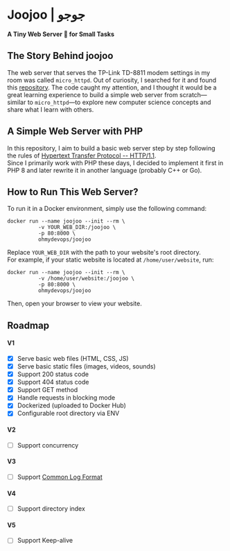 # Joojoo | جوجو

**A Tiny Web Server :baby_chick: for Small Tasks**

## The Story Behind joojoo

The web server that serves the TP-Link TD-8811 modem settings in my room was called `micro_httpd`. Out of curiosity, I searched for it and found this [repository](https://github.com/socram8888/micro_httpd). The code caught my attention, and I thought it would be a great learning experience to build a simple web server from scratch—similar to `micro_httpd`—to explore new computer science concepts and share what I learn with others.

## A Simple Web Server with PHP

In this repository, I aim to build a basic web server step by step following the rules of [Hypertext Transfer Protocol -- HTTP/1.1](https://datatracker.ietf.org/doc/html/rfc2616).  
Since I primarily work with PHP these days, I decided to implement it first in PHP 8 and later rewrite it in another language (probably C++ or Go).

## How to Run This Web Server?

To run it in a Docker environment, simply use the following command:

```
docker run --name joojoo --init --rm \
          -v YOUR_WEB_DIR:/joojoo \
          -p 80:8000 \
          ohmydevops/joojoo
```

Replace `YOUR_WEB_DIR` with the path to your website's root directory.  
For example, if your static website is located at `/home/user/website`, run:

```
docker run --name joojoo --init --rm \
          -v /home/user/website:/joojoo \
          -p 80:8000 \
          ohmydevops/joojoo
```

Then, open your browser to view your website.

## Roadmap  

#### V1  

- [x] Serve basic web files (HTML, CSS, JS)  
- [x] Serve basic static files (images, videos, sounds)  
- [x] Support 200 status code  
- [x] Support 404 status code  
- [x] Support GET method  
- [x] Handle requests in blocking mode  
- [x] Dockerized (uploaded to Docker Hub)  
- [x] Configurable root directory via ENV  

#### V2  

- [ ] Support concurrency

#### V3  

- [ ] Support [Common Log Format](https://en.wikipedia.org/wiki/Common_Log_Format)  

#### V4  

- [ ] Support directory index  

#### V5

- [ ] Support Keep-alive  

